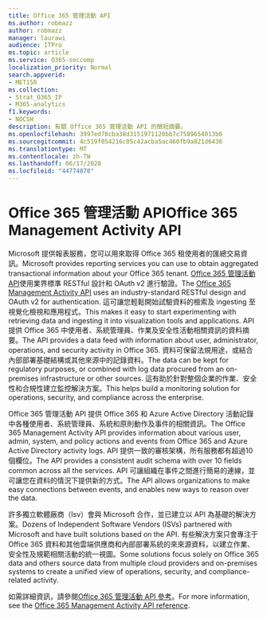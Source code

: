 ```yaml
---
title: Office 365 管理活動 API
ms.author: robmazz
author: robmazz
manager: laurawi
audience: ITPro
ms.topic: article
ms.service: O365-seccomp
localization_priority: Normal
search.appverid:
- MET150
ms.collection:
- Strat_O365_IP
- M365-analytics
f1.keywords:
- NOCSH
description: 有關 Office 365 管理活動 API 的簡短摘要。
ms.openlocfilehash: 3997ed70cba38d3151971120bb7c7589654013b6
ms.sourcegitcommit: 4c519f054216c05c42acba5ac460fb9a821d6436
ms.translationtype: MT
ms.contentlocale: zh-TW
ms.lasthandoff: 06/17/2020
ms.locfileid: "44774878"
---
```

# <a name="office-365-management-activity-api"></a><span data-ttu-id="ea441-103">Office 365 管理活動 API</span><span class="sxs-lookup"><span data-stu-id="ea441-103">Office 365 Management Activity API</span></span>

<span data-ttu-id="ea441-104">Microsoft 提供報表服務，您可以用來取得 Office 365 租使用者的匯總交易資訊。</span><span class="sxs-lookup"><span data-stu-id="ea441-104">Microsoft provides reporting services you can use to obtain aggregated transactional information about your Office 365 tenant.</span></span> <span data-ttu-id="ea441-105">[Office 365 管理活動 API](https://docs.microsoft.com/office/office-365-management-api/office-365-management-apis-overview#office-365-management-activity-api)使用業界標準 RESTful 設計和 OAuth v2 進行驗證。</span><span class="sxs-lookup"><span data-stu-id="ea441-105">The [Office 365 Management Activity API](https://docs.microsoft.com/office/office-365-management-api/office-365-management-apis-overview#office-365-management-activity-api) uses an industry-standard RESTful design and OAuth v2 for authentication.</span></span> <span data-ttu-id="ea441-106">這可讓您輕鬆開始試驗資料的檢索及 ingesting 至視覺化檢視和應用程式。</span><span class="sxs-lookup"><span data-stu-id="ea441-106">This makes it easy to start experimenting with retrieving data and ingesting it into visualization tools and applications.</span></span> <span data-ttu-id="ea441-107">API 提供 Office 365 中使用者、系統管理員、作業及安全性活動相關資訊的資料摘要。</span><span class="sxs-lookup"><span data-stu-id="ea441-107">The API provides a data feed with information about user, administrator, operations, and security activity in Office 365.</span></span> <span data-ttu-id="ea441-108">資料可保留法規用途，或結合內部部署基礎結構或其他來源中的記錄資料。</span><span class="sxs-lookup"><span data-stu-id="ea441-108">The data can be kept for regulatory purposes, or combined with log data procured from an on-premises infrastructure or other sources.</span></span> <span data-ttu-id="ea441-109">這有助於針對整個企業的作業、安全性和合規性建立監控解決方案。</span><span class="sxs-lookup"><span data-stu-id="ea441-109">This helps build a monitoring solution for operations, security, and compliance across the enterprise.</span></span>

<span data-ttu-id="ea441-110">Office 365 管理活動 API 提供 Office 365 和 Azure Active Directory 活動記錄中各種使用者、系統管理員、系統和原則動作及事件的相關資訊。</span><span class="sxs-lookup"><span data-stu-id="ea441-110">The Office 365 Management Activity API provides information about various user, admin, system, and policy actions and events from Office 365 and Azure Active Directory activity logs.</span></span> <span data-ttu-id="ea441-111">API 提供一致的審核架構，所有服務都有超過10個欄位。</span><span class="sxs-lookup"><span data-stu-id="ea441-111">The API provides a consistent audit schema with over 10 fields common across all the services.</span></span> <span data-ttu-id="ea441-112">API 可讓組織在事件之間進行簡易的連線，並可讓您在資料的情況下提供新的方式。</span><span class="sxs-lookup"><span data-stu-id="ea441-112">The API allows organizations to make easy connections between events, and enables new ways to reason over the data.</span></span>

<span data-ttu-id="ea441-113">許多獨立軟體廠商（Isv）會與 Microsoft 合作，並已建立以 API 為基礎的解決方案。</span><span class="sxs-lookup"><span data-stu-id="ea441-113">Dozens of Independent Software Vendors (ISVs) partnered with Microsoft and have built solutions based on the API.</span></span> <span data-ttu-id="ea441-114">有些解決方案只會專注于 Office 365 資料和其他雲端供應商和內部部署系統的來來源資料，以建立作業、安全性及規範相關活動的統一視圖。</span><span class="sxs-lookup"><span data-stu-id="ea441-114">Some solutions focus solely on Office 365 data and others source data from multiple cloud providers and on-premises systems to create a unified view of operations, security, and compliance-related activity.</span></span> 

<span data-ttu-id="ea441-115">如需詳細資訊，請參閱[Office 365 管理活動 API 參考](https://docs.microsoft.com/office/office-365-management-api/office-365-management-activity-api-reference)。</span><span class="sxs-lookup"><span data-stu-id="ea441-115">For more information, see the [Office 365 Management Activity API reference](https://docs.microsoft.com/office/office-365-management-api/office-365-management-activity-api-reference).</span></span>
